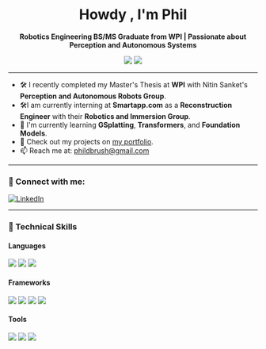 <h1 align="center">Howdy , I'm Phil</h1>

<p align="center">
  <b> Robotics Engineering BS/MS Graduate from WPI | Passionate about Perception and Autonomous Systems</b>
</p>

<p align="center">
  <img src="https://img.shields.io/badge/Intern-Smartapp.com-orange?style=for-the-badge" />
  <img src="https://img.shields.io/badge/Learning-GSplatting%20%26%20Foundation%20%20Models-blue?style=for-the-badge" />
</p>

---

- 🛠️ I recently completed my Master's Thesis at **WPI** with Nitin Sanket's **Perception and Autonomous Robots Group**.
- 🛠️I am currently interning at **Smartapp.com** as a **Reconstruction Engineer** with their **Robotics and Immersion Group**.
- 🌱 I'm currently learning **GSplatting**, **Transformers**, and **Foundation Models**.
- 🧠 Check out my projects on [my portfolio](https://pbrush.github.io/website/).
- 📫 Reach me at: [phildbrush@gmail.com](mailto:phildbrush@gmail.com)

---

### 🔗 Connect with me:

[![LinkedIn](https://img.shields.io/badge/LinkedIn-blue?style=for-the-badge&logo=linkedin&logoColor=white)](https://www.linkedin.com/in/phillipdbrush/)

---

### 🧰 Technical Skills

#### Languages
<p>
  <img src="https://img.shields.io/badge/Python-3776AB?style=flat&logo=python&logoColor=white" />
  <img src="https://img.shields.io/badge/C++-00599C?style=flat&logo=c%2B%2B&logoColor=white" />
  <img src="https://img.shields.io/badge/Matlab-555555?style=flat&logo=mathworks&logoColor=white" />
  
</p>

#### Frameworks
<p>
  <img src="https://img.shields.io/badge/ROS-22314E?style=flat&logo=ros&logoColor=white" />
  <img src="https://img.shields.io/badge/PyTorch-EE4C2C?style=flat&logo=pytorch&logoColor=white" />
  <img src="https://img.shields.io/badge/TensorFlow-FF6F00?style=flat&logo=tensorflow&logoColor=white" />
  <img src="https://img.shields.io/badge/OpenCV-5C3EE8?style=flat&logo=opencv&logoColor=white" />
</p>

#### Tools
<p>
  <img src="https://img.shields.io/badge/Git-F05032?style=flat&logo=git&logoColor=white" />
  <img src="https://img.shields.io/badge/Linux-FCC624?style=flat&logo=linux&logoColor=black" />
  <img src="https://img.shields.io/badge/Docker-2496ED?style=flat&logo=docker&logoColor=white" />
</p>

